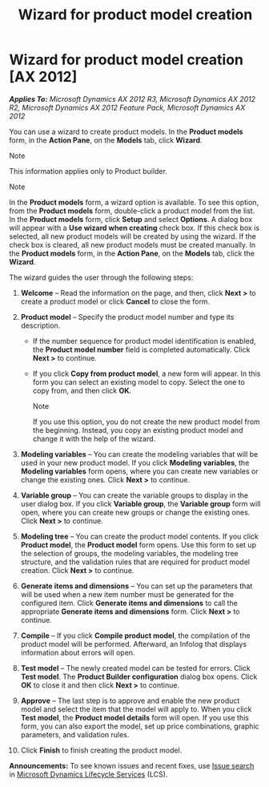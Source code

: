 ﻿---
title: Wizard for product model creation
TOCTitle: Wizard for product model creation
ms:assetid: 5f11d9f5-642b-4fa8-9c01-fceb64c2a6b9
ms:mtpsurl: https://technet.microsoft.com/en-us/library/Aa549114(v=AX.60)
ms:contentKeyID: 36057586
ms.date: 04/18/2014
mtps_version: v=AX.60
---

# Wizard for product model creation [AX 2012]


_**Applies To:** Microsoft Dynamics AX 2012 R3, Microsoft Dynamics AX 2012 R2, Microsoft Dynamics AX 2012 Feature Pack, Microsoft Dynamics AX 2012_

You can use a wizard to create product models. In the **Product models** form, in the **Action Pane**, on the **Models** tab, click **Wizard**.


> [!NOTE]
> <P>This information applies only to Product builder.</P>




> [!NOTE]
> <P>In the <STRONG>Product models</STRONG> form, a wizard option is available. To see this option, from the <STRONG>Product models</STRONG> form, double-click a product model from the list. In the <STRONG>Product models</STRONG> form, click <STRONG>Setup</STRONG> and select <STRONG>Options</STRONG>. A dialog box will appear with a <STRONG>Use wizard when creating</STRONG> check box. If this check box is selected, all new product models will be created by using the wizard. If the check box is cleared, all new product models must be created manually. In the <STRONG>Product models</STRONG> form, in the <STRONG>Action Pane</STRONG>, on the <STRONG>Models</STRONG> tab, click the <STRONG>Wizard</STRONG>.</P>



The wizard guides the user through the following steps:

1.  **Welcome** – Read the information on the page, and then, click **Next \>** to create a product model or click **Cancel** to close the form.

2.  **Product model** – Specify the product model number and type its description.
    
      - If the number sequence for product model identification is enabled, the **Product model number** field is completed automatically. Click **Next \>** to continue.
    
      - If you click **Copy from product model**, a new form will appear. In this form you can select an existing model to copy. Select the one to copy from, and then click **OK**.
        

        > [!NOTE]
        > <P>If you use this option, you do not create the new product model from the beginning. Instead, you copy an existing product model and change it with the help of the wizard.</P>



3.  **Modeling variables** – You can create the modeling variables that will be used in your new product model. If you click **Modeling variables**, the **Modeling variables** form opens, where you can create new variables or change the existing ones. Click **Next \>** to continue.

4.  **Variable group** – You can create the variable groups to display in the user dialog box. If you click **Variable group**, the **Variable group** form will open, where you can create new groups or change the existing ones. Click **Next \>** to continue.

5.  **Modeling tree** – You can create the product model contents. If you click **Product model**, the **Product model** form opens. Use this form to set up the selection of groups, the modeling variables, the modeling tree structure, and the validation rules that are required for product model creation. Click **Next \>** to continue.

6.  **Generate items and dimensions** – You can set up the parameters that will be used when a new item number must be generated for the configured item. Click **Generate items and dimensions** to call the appropriate **Generate items and dimensions** form. Click **Next \>** to continue.

7.  **Compile** – If you click **Compile product model**, the compilation of the product model will be performed. Afterward, an Infolog that displays information about errors will open.

8.  **Test model** – The newly created model can be tested for errors. Click **Test model**. The **Product Builder configuration** dialog box opens. Click **OK** to close it and then click **Next \>** to continue.

9.  **Approve** – The last step is to approve and enable the new product model and select the item that the model will apply to. When you click **Test model**, the **Product model details** form will open. If you use this form, you can also export the model, set up price combinations, graphic parameters, and validation rules.

10. Click **Finish** to finish creating the product model.

  
**Announcements:** To see known issues and recent fixes, use [Issue search](http://go.microsoft.com/fwlink/?linkid=389258) in [Microsoft Dynamics Lifecycle Services](http://go.microsoft.com/fwlink/?linkid=306505) (LCS).

